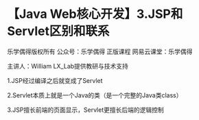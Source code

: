 

# 【Java Web核心开发】3.JSP和Servlet区别和联系

乐学偶得版权所有  公众号：乐学偶得  正版课程 网易云课堂：乐学偶得 

主讲人：William  LX_Lab提供教研与技术支持



1.JSP经过编译之后就变成了Servlet

2.Servlet本质上就是一个Java的类（是一个完整的Java类class）

3.JSP擅长前端的页面显示，Servlet更擅长后端的逻辑控制